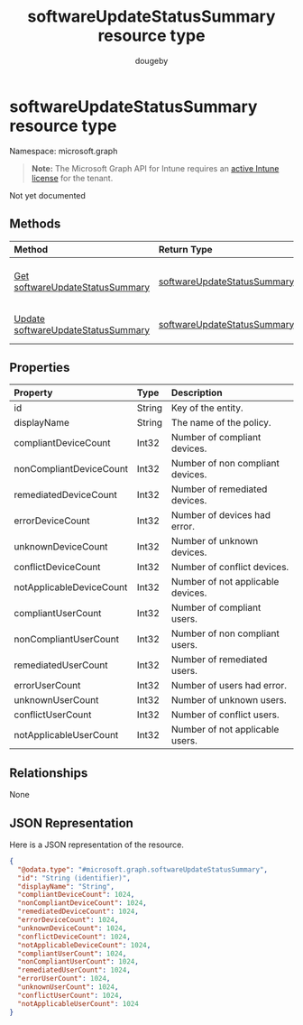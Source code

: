 ﻿---
title: "softwareUpdateStatusSummary resource type"
description: "Not yet documented"
author: "dougeby"
localization_priority: Normal
ms.prod: "intune"
doc_type: resourcePageType
---

# softwareUpdateStatusSummary resource type

Namespace: microsoft.graph

> **Note:** The Microsoft Graph API for Intune requires an [active Intune license](https://go.microsoft.com/fwlink/?linkid=839381) for the tenant.

Not yet documented

## Methods

| Method                                                                                                 | Return Type                                                                                    | Description                                                                                                                                     |
| :----------------------------------------------------------------------------------------------------- | :--------------------------------------------------------------------------------------------- | :---------------------------------------------------------------------------------------------------------------------------------------------- |
| [Get softwareUpdateStatusSummary](../api/intune-deviceconfig-softwareupdatestatussummary-get.md)       | [softwareUpdateStatusSummary](../resources/intune-deviceconfig-softwareupdatestatussummary.md) | Read properties and relationships of the [softwareUpdateStatusSummary](../resources/intune-deviceconfig-softwareupdatestatussummary.md) object. |
| [Update softwareUpdateStatusSummary](../api/intune-deviceconfig-softwareupdatestatussummary-update.md) | [softwareUpdateStatusSummary](../resources/intune-deviceconfig-softwareupdatestatussummary.md) | Update the properties of a [softwareUpdateStatusSummary](../resources/intune-deviceconfig-softwareupdatestatussummary.md) object.               |

## Properties

| Property                 | Type   | Description                       |
| :----------------------- | :----- | :-------------------------------- |
| id                       | String | Key of the entity.                |
| displayName              | String | The name of the policy.           |
| compliantDeviceCount     | Int32  | Number of compliant devices.      |
| nonCompliantDeviceCount  | Int32  | Number of non compliant devices.  |
| remediatedDeviceCount    | Int32  | Number of remediated devices.     |
| errorDeviceCount         | Int32  | Number of devices had error.      |
| unknownDeviceCount       | Int32  | Number of unknown devices.        |
| conflictDeviceCount      | Int32  | Number of conflict devices.       |
| notApplicableDeviceCount | Int32  | Number of not applicable devices. |
| compliantUserCount       | Int32  | Number of compliant users.        |
| nonCompliantUserCount    | Int32  | Number of non compliant users.    |
| remediatedUserCount      | Int32  | Number of remediated users.       |
| errorUserCount           | Int32  | Number of users had error.        |
| unknownUserCount         | Int32  | Number of unknown users.          |
| conflictUserCount        | Int32  | Number of conflict users.         |
| notApplicableUserCount   | Int32  | Number of not applicable users.   |

## Relationships

None

## JSON Representation

Here is a JSON representation of the resource.

<!-- {
  "blockType": "resource",
  "keyProperty": "id",
  "@odata.type": "microsoft.graph.softwareUpdateStatusSummary"
}
-->

```json
{
  "@odata.type": "#microsoft.graph.softwareUpdateStatusSummary",
  "id": "String (identifier)",
  "displayName": "String",
  "compliantDeviceCount": 1024,
  "nonCompliantDeviceCount": 1024,
  "remediatedDeviceCount": 1024,
  "errorDeviceCount": 1024,
  "unknownDeviceCount": 1024,
  "conflictDeviceCount": 1024,
  "notApplicableDeviceCount": 1024,
  "compliantUserCount": 1024,
  "nonCompliantUserCount": 1024,
  "remediatedUserCount": 1024,
  "errorUserCount": 1024,
  "unknownUserCount": 1024,
  "conflictUserCount": 1024,
  "notApplicableUserCount": 1024
}
```
